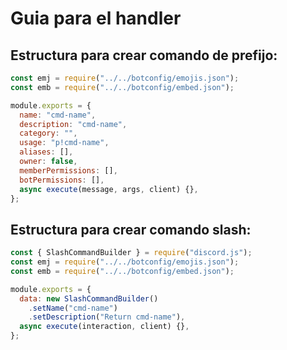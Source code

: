 # Guia para el handler

## Estructura para crear comando de prefijo:

```js
const emj = require("../../botconfig/emojis.json");
const emb = require("../../botconfig/embed.json");

module.exports = {
  name: "cmd-name",
  description: "cmd-name",
  category: "",
  usage: "p!cmd-name",
  aliases: [],
  owner: false,
  memberPermissions: [],
  botPermissions: [],
  async execute(message, args, client) {},
};
```

## Estructura para crear comando slash:

```js
const { SlashCommandBuilder } = require("discord.js");
const emj = require("../../botconfig/emojis.json");
const emb = require("../../botconfig/embed.json");

module.exports = {
  data: new SlashCommandBuilder()
    .setName("cmd-name")
    .setDescription("Return cmd-name"),
  async execute(interaction, client) {},
};
```
